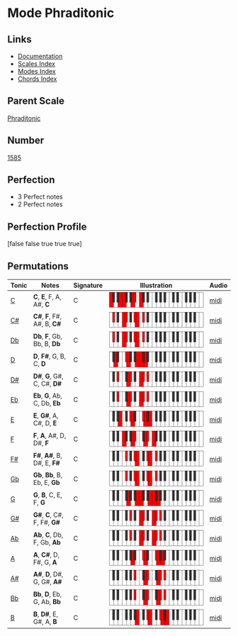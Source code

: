 # Mode Phraditonic

## Links

- [Documentation](index.md)
- [Scales Index](Scales.md)
- [Modes Index](Modes.md)
- [Chords Index](Chords.md)

## Parent Scale

[Phraditonic](ScalePhraditonic.md)

## Number

[1585](https://ianring.com/musictheory/scales/1585)

## Perfection

- 3 Perfect notes
- 2 Perfect notes

## Perfection Profile

[false false true true true]

## Permutations

| Tonic | Notes | Signature | Illustration | Audio |
|-------|-------|-----------|--------------|-------|
| [C](ModeCNaturalPhraditonic.md) | **C**, **E**, F, A, A#, **C** | C | ![CNaturalPhraditonic](ModeCNaturalPhraditonic.png) | [midi](https://github.com/edipermadi/music/blob/main/docs/ModeCNaturalPhraditonic.mid?raw=true) |
| [C#](ModeCSharpPhraditonic.md) | **C#**, **F**, F#, A#, B, **C#** | C | ![CSharpPhraditonic](ModeCSharpPhraditonic.png) | [midi](https://github.com/edipermadi/music/blob/main/docs/ModeCSharpPhraditonic.mid?raw=true) |
| [Db](ModeDFlatPhraditonic.md) | **Db**, **F**, Gb, Bb, B, **Db** | C | ![DFlatPhraditonic](ModeDFlatPhraditonic.png) | [midi](https://github.com/edipermadi/music/blob/main/docs/ModeDFlatPhraditonic.mid?raw=true) |
| [D](ModeDNaturalPhraditonic.md) | **D**, **F#**, G, B, C, **D** | C | ![DNaturalPhraditonic](ModeDNaturalPhraditonic.png) | [midi](https://github.com/edipermadi/music/blob/main/docs/ModeDNaturalPhraditonic.mid?raw=true) |
| [D#](ModeDSharpPhraditonic.md) | **D#**, **G**, G#, C, C#, **D#** | C | ![DSharpPhraditonic](ModeDSharpPhraditonic.png) | [midi](https://github.com/edipermadi/music/blob/main/docs/ModeDSharpPhraditonic.mid?raw=true) |
| [Eb](ModeEFlatPhraditonic.md) | **Eb**, **G**, Ab, C, Db, **Eb** | C | ![EFlatPhraditonic](ModeEFlatPhraditonic.png) | [midi](https://github.com/edipermadi/music/blob/main/docs/ModeEFlatPhraditonic.mid?raw=true) |
| [E](ModeENaturalPhraditonic.md) | **E**, **G#**, A, C#, D, **E** | C | ![ENaturalPhraditonic](ModeENaturalPhraditonic.png) | [midi](https://github.com/edipermadi/music/blob/main/docs/ModeENaturalPhraditonic.mid?raw=true) |
| [F](ModeFNaturalPhraditonic.md) | **F**, **A**, A#, D, D#, **F** | C | ![FNaturalPhraditonic](ModeFNaturalPhraditonic.png) | [midi](https://github.com/edipermadi/music/blob/main/docs/ModeFNaturalPhraditonic.mid?raw=true) |
| [F#](ModeFSharpPhraditonic.md) | **F#**, **A#**, B, D#, E, **F#** | C | ![FSharpPhraditonic](ModeFSharpPhraditonic.png) | [midi](https://github.com/edipermadi/music/blob/main/docs/ModeFSharpPhraditonic.mid?raw=true) |
| [Gb](ModeGFlatPhraditonic.md) | **Gb**, **Bb**, B, Eb, E, **Gb** | C | ![GFlatPhraditonic](ModeGFlatPhraditonic.png) | [midi](https://github.com/edipermadi/music/blob/main/docs/ModeGFlatPhraditonic.mid?raw=true) |
| [G](ModeGNaturalPhraditonic.md) | **G**, **B**, C, E, F, **G** | C | ![GNaturalPhraditonic](ModeGNaturalPhraditonic.png) | [midi](https://github.com/edipermadi/music/blob/main/docs/ModeGNaturalPhraditonic.mid?raw=true) |
| [G#](ModeGSharpPhraditonic.md) | **G#**, **C**, C#, F, F#, **G#** | C | ![GSharpPhraditonic](ModeGSharpPhraditonic.png) | [midi](https://github.com/edipermadi/music/blob/main/docs/ModeGSharpPhraditonic.mid?raw=true) |
| [Ab](ModeAFlatPhraditonic.md) | **Ab**, **C**, Db, F, Gb, **Ab** | C | ![AFlatPhraditonic](ModeAFlatPhraditonic.png) | [midi](https://github.com/edipermadi/music/blob/main/docs/ModeAFlatPhraditonic.mid?raw=true) |
| [A](ModeANaturalPhraditonic.md) | **A**, **C#**, D, F#, G, **A** | C | ![ANaturalPhraditonic](ModeANaturalPhraditonic.png) | [midi](https://github.com/edipermadi/music/blob/main/docs/ModeANaturalPhraditonic.mid?raw=true) |
| [A#](ModeASharpPhraditonic.md) | **A#**, **D**, D#, G, G#, **A#** | C | ![ASharpPhraditonic](ModeASharpPhraditonic.png) | [midi](https://github.com/edipermadi/music/blob/main/docs/ModeASharpPhraditonic.mid?raw=true) |
| [Bb](ModeBFlatPhraditonic.md) | **Bb**, **D**, Eb, G, Ab, **Bb** | C | ![BFlatPhraditonic](ModeBFlatPhraditonic.png) | [midi](https://github.com/edipermadi/music/blob/main/docs/ModeBFlatPhraditonic.mid?raw=true) |
| [B](ModeBNaturalPhraditonic.md) | **B**, **D#**, E, G#, A, **B** | C | ![BNaturalPhraditonic](ModeBNaturalPhraditonic.png) | [midi](https://github.com/edipermadi/music/blob/main/docs/ModeBNaturalPhraditonic.mid?raw=true) |
